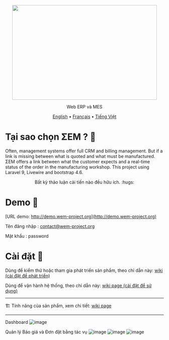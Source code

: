 <p align="center">
  <img width="460" height="300" src="https://user-images.githubusercontent.com/75578469/127404015-3706b77f-dea3-4acb-a722-06f483de95a9.png">
</p>

<p align="center">Web ERP và MES</p>

<p align="center">
  <a href="https://github.com/SMEWebify/WebErpMesv2/blob/WEM-2.0/README.md">English</a> •
  <a href="https://github.com/SMEWebify/WebErpMesv2/blob/WEM-2.0/docs/README.fr.md">Français</a> •
  <a href="https://github.com/SMEWebify/WebErpMesv2/blob/WEM-2.0/docs/README.vi.md">Tiếng Việt</a>
</p>

# Tại sao chọn ΣEM ? :monocle_face:

Often, management systems offer full CRM and billing management. But if a link is missing between what is quoted and what must be manufactured. ΣEM offers a link between what the customer expects and a real-time status of the order in the manufacturing workshop. This project using Laravel 9, Livewire and bootstrap 4.6.


<p align="center">Bất kỳ thảo luận cải tiến nào đều hữu ích. :hugs:</p>

# Demo :eyes:

[URL demo: http://demo.wem-project.org](http://demo.wem-project.org) 

Tên đăng nhập : contact@wem-project.org

Mật khẩu : password

# Cài đặt :construction_worker:
Dùng để kiểm thử hoặc tham gia phát triển sản phẩm, theo chỉ dẫn này: [wiki (cài đặt để phát triển)](https://github.com/SMEWebify/WebErpMesv2/wiki/Installation-Steps-(for-dev))

Dùng để vận hành hệ thống, theo chỉ dẫn này:  [wiki page (cài đặt để sử dụng)](https://github.com/SMEWebify/WebErpMesv2/wiki/Installation-Steps-(for-production))

-----------------

:building_construction: Tính năng của sản phẩm, xem chi tiết: [wiki page](https://github.com/SMEWebify/WebErpMesv2/wiki/Features)
  
-----------------
Dashboard
![image](https://github.com/SMEWebify/WebErpMesv2/assets/75578469/07840f20-081d-47d3-b892-14f86b5ecc44)

Quản lý Báo giá và Đơn đặt bằng tác vụ
![image](https://user-images.githubusercontent.com/75578469/164035570-33da9040-7df4-4551-bb69-7ec88e80673b.png)
![image](https://user-images.githubusercontent.com/75578469/164035711-504ac598-9385-486b-98f0-87a6a0a3b24a.png)
![image](https://user-images.githubusercontent.com/75578469/177055327-68b3ba66-163d-4838-9ced-e1c6944ecbd1.png)




